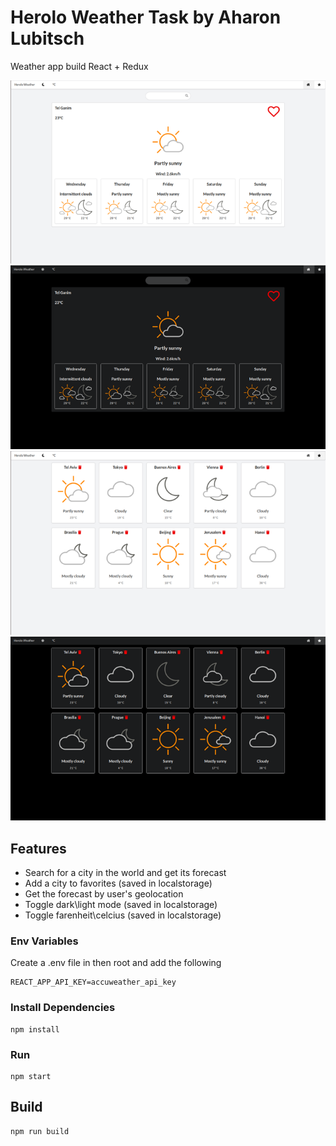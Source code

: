 # Herolo Weather Task by Aharon Lubitsch

Weather app build React + Redux

![Home Light](images/home-light.png)
![Favorites Light](images/home-dark.png)
![Favorites Light](images/favorites-light.png)
![Favorites Dark](images/favorites-dark.png)

## Features

- Search for a city in the world and get its forecast
- Add a city to favorites (saved in localstorage)
- Get the forecast by user's geolocation
- Toggle dark\light mode (saved in localstorage)
- Toggle farenheit\celcius (saved in localstorage)

### Env Variables

Create a .env file in then root and add the following

```
REACT_APP_API_KEY=accuweather_api_key
```

### Install Dependencies

```
npm install
```

### Run

```
npm start
```

## Build

```
npm run build
```
